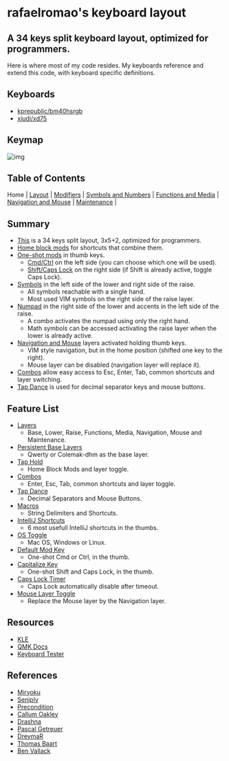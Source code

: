 # rafaelromao's keyboard layout
## A 34 keys split keyboard layout, optimized for programmers.

Here is where most of my code resides. My keyboards reference and extend this code, with keyboard specific definitions.

## Keyboards

- [kprepublic/bm40hsrgb](../../keyboards/kprepublic/bm40hsrgb/keymaps/rafaelromao/readme.md)
- [xiudi/xd75](../../keyboards/xiudi/xd75/keymaps/rafaelromao/readme.md)

## Keymap

![img](https://i.imgur.com/wgf4P8j.png)

## Table of Contents

Home | 
[Layout](docs/layout.md) |
[Modifiers](docs/modifiers.md) |
[Symbols and Numbers](docs/symbols.md) |
[Functions and Media](docs/functions.md) | 
[Navigation and Mouse](docs/navigation.md) |
[Maintenance](docs/maintenance.md) |

## Summary
- [This](docs/layout.md) is a 34 keys split layout, 3x5+2, optimized for programmers.
- [Home block mods](docs/modifiers.md) for shortcuts that combine them.
- [One-shot mods](docs/modifiers.md) in thumb keys.
	- [Cmd/Ctrl](features/default_mod_key.c) on the left side (you can choose which one will be used).
	- [Shift/Caps Lock](features/capitalize_key.c) on the right side (if Shift is already active, toggle Caps Lock).
- [Symbols](docs/symbols.md) in the left side of the lower and right side of the raise.
    - All symbols reachable with a single hand.
    - Most used VIM symbols on the right side of the raise layer.
- [Numpad](docs/symbols.md) in the right side of the lower and accents in the left side of the raise.
	- A combo activates the numpad using only the right hand.
	- Math symbols can be accessed activating the raise layer when the lower is already active.
- [Navigation and Mouse](docs/navigation.md) layers activated holding thumb keys.
    - VIM style navigation, but in the home position (shifted one key to the right).
    - Mouse layer can be disabled (navigation layer will replace it).
- [Combos](features/combos.c) allow easy access to Esc, Enter, Tab, common shortcuts and layer switching.
- [Tap Dance](features/tapdance.c) is used for decimal separator keys and mouse buttons.

## Feature List
- [Layers](docs/layout.md)
  - Base, Lower, Raise, Functions, Media, Navigation, Mouse and Maintenance.
- [Persistent Base Layers](docs/layout.md#persistent-base-layers)
  - Qwerty or Colemak-dhm as the base layer.
- [Tap Hold](docs/modifiers.md)
  - Home Block Mods and layer toggle.
- [Combos](features/combos.c)
  - Enter, Esc, Tab, common shortcuts and layer toggle.
- [Tap Dance](features/tapdance.c)
  - Decimal Separators and Mouse Buttons.
- [Macros](docs/symbols.md)
  - String Delimiters and Shortcuts.
- [IntelliJ Shortcuts](docs/functions.md#intellij-shortcuts)
  - 6 most usefull IntelliJ shortcuts in the thumbs.
- [OS Toggle](docs/maintenance.md)
  - Mac OS, Windows or Linux.
- [Default Mod Key](docs/modifiers.md#default-mod-key)
  - One-shot Cmd or Ctrl, in the thumb.
- [Capitalize Key](docs/modifiers.md#capitalize-key)
  - One-shot Shift and Caps Lock, in the thumb.
- [Caps Lock Timer](docs/modifiers.md#caps-lock)
  - Caps Lock automatically disable after timeout.
- [Mouse Layer Toggle](docs/navigation.md#mouse-layer-toggle)
  - Replace the Mouse layer by the Navigation layer.

## Resources

- [KLE](http://www.keyboard-layout-editor.com/#/gists/1a36101d96c804188d2d104ab5296739)
- [QMK Docs](https://docs.qmk.fm)
- [Keyboard Tester](https://config.qmk.fm/#/test)

## References

- [Miryoku](https://github.com/manna-harbour/miryoku)
- [Seniply](https://stevep99.github.io/seniply)
- [Precondition](https://github.com/precondition/dactyl-manuform-keymap)
- [Callum Oakley](https://github.com/callum-oakley/qmk_firmware/tree/master/users/callum)
- [Drashna](https://github.com/qmk/qmk_firmware/tree/master/users/drashna)
- [Pascal Getreuer](https://github.com/getreuer/qmk-keymap)
- [DreymaR](https://dreymar.colemak.org)
- [Thomas Baart](https://thomasbaart.nl/2018/12/01/reducing-firmware-size-in-qmk/)
- [Ben Vallack](https://youtube.com/c/BenVallack)
